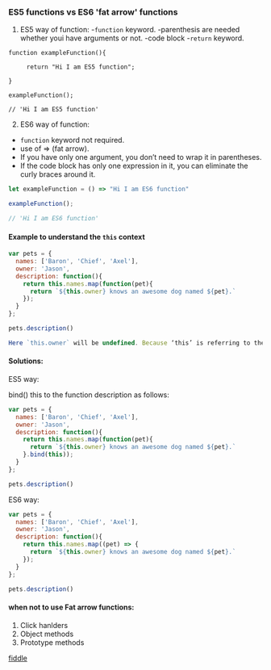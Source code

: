 ### ES5 functions vs ES6 'fat arrow' functions

1. ES5 way of function:
-`function` keyword.
-parenthesis are needed whether youi have arguments or not.
-code block
-`return` keyword.

```javascrit
function exampleFunction(){

     return "Hi I am ES5 function";

}

exampleFunction();

// 'Hi I am ES5 function'

```

2. ES6 way of function:

- `function` keyword not required.
- use of => (fat arrow).
- If you have only one argument, you don’t need to wrap it in parentheses.
- If the code block has only one expression in it, you can eliminate the curly braces around it.

```javascript
let exampleFunction = () => "Hi I am ES6 function"

exampleFunction();

// 'Hi I am ES6 function'
```
#### Example to understand the `this` context

```javascript
var pets = {
  names: ['Baron', 'Chief', 'Axel'],
  owner: 'Jason',
  description: function(){
    return this.names.map(function(pet){
      return `${this.owner} knows an awesome dog named ${pet}.`
    });
  }
};

pets.description()

Here `this.owner` will be undefined. Because ‘this’ is referring to the function that called it which doesn’t know what ‘owner’ is. What needs to happen is that ‘this’ needs to refer to the ‘pets’ object, not the function. 
```
#### Solutions:

ES5 way:

bind() this to the function description as follows:

```javascript
var pets = {
  names: ['Baron', 'Chief', 'Axel'],
  owner: 'Jason',
  description: function(){
    return this.names.map(function(pet){
      return `${this.owner} knows an awesome dog named ${pet}.`
    }.bind(this));
  }
};

pets.description()

```

ES6 way:
```javascript
var pets = {
  names: ['Baron', 'Chief', 'Axel'],
  owner: 'Jason',
  description: function(){
    return this.names.map((pet) => {
      return `${this.owner} knows an awesome dog named ${pet}.`
    });
  }
};

pets.description()

```
#### when not to use Fat arrow functions:

1. Click hanlders
2. Object methods
3. Prototype methods

[fiddle](https://jsfiddle.net/sreenath124/5ay3tgdw/)